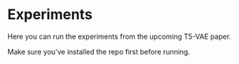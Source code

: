 # Experiments

Here you can run the experiments from the upcoming T5-VAE paper.

Make sure you've installed the repo first before running.

